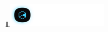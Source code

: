 <p align="center">
  <a href="#">
    🔗 <img src="https://raw.githubusercontent.com/Gelzieny/formacao_explorer/b6fae79c00b5092ab23afd800ab71e9b58b7005a/imgs/logo.svg"  alt="Logo da formação Explorer da Rocketseat" width="300px"/>
  </a>
</p>